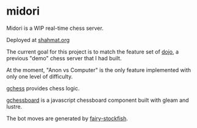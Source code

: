 # midori
Midori is a WIP real-time chess server.

Deployed at [shahmat.org](https://shahmat.org/)

The current goal for this project is to match the feature set of [dojo](https://github.com/macroby/dojo), a previous "demo" chess server that I had built.

 At the moment, "Anon vs Computer" is the only feature implemented with only one level of difficulty.

[gchess](https://github.com/macroby/gchess) provides chess logic.

[gchessboard](https://github.com/macroby/gchessboard) is a javascript chessboard component built with gleam and lustre.

The bot moves are generated by [fairy-stockfish](https://fairy-stockfish.github.io/).

